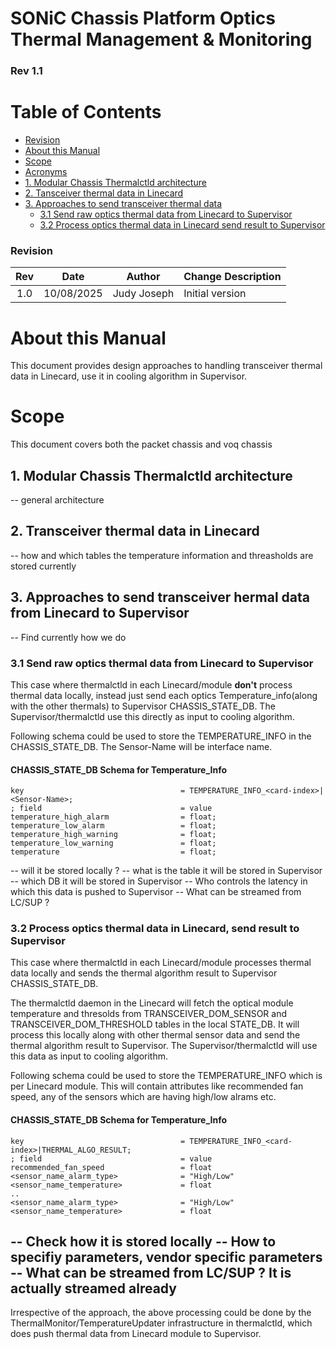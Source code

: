 # SONiC Chassis Platform Optics Thermal Management & Monitoring #

### Rev 1.1 ###

# Table of Contents

  * [Revision](#revision)
  * [About this Manual](#about-this-manual)
  * [Scope](#scope)
  * [Acronyms](#acronyms)
  * [1. Modular Chassis Thermalctld architecture](#1-modular-voq-chassis-reference)
  * [2. Tansceiver thermal data in Linecard](#2-sonic-platform-management-and-monitoring)
  * [3. Approaches to send transceiver thermal data](#3-detailed-workflow)
    * [3.1 Send raw optics thermal data from Linecard to Supervisor](#31-send-raw-optics-thermal-data-from-linecard-to-supervisor)
    * [3.2 Process optics thermal data in Linecard send result to Supervisor](#32-process-optics-thermal-data-in-linecard-send-result-to-supervisor)
      
### Revision ###

 | Rev |     Date    |       Author                                                            | Change Description                |
 |:---:|:-----------:|:-----------------------------------------------------------------------:|-----------------------------------|
 | 1.0 | 10/08/2025  |  Judy Joseph                                                            | Initial version                   |
 
# About this Manual
This document provides design approaches to handling transceiver thermal data in Linecard, use it in cooling algorithm in Supervisor.

# Scope
This document covers both the packet chassis and voq chassis 


## 1. Modular Chassis Thermalctld architecture
  -- general architecture

## 2. Transceiver thermal data in Linecard
  -- how and which tables the temperature information and threasholds are stored currently

## 3. Approaches to send transceiver hermal data from Linecard to Supervisor
  -- Find currently how we do  

### 3.1 Send raw optics thermal data from Linecard to Supervisor

 This case where thermalctld in each Linecard/module **don't** process thermal data locally, instead just send each optics Temperature_info(along with the other thermals) to Supervisor CHASSIS_STATE_DB. The Supervisor/thermalctld use this directly as input to cooling algorithm.
 
 Following schema could be used to store the TEMPERATURE_INFO in the CHASSIS_STATE_DB. The Sensor-Name will be interface name.
 
 #### CHASSIS_STATE_DB Schema for Temperature_Info
 ```
 key                                   = TEMPERATURE_INFO_<card-index>|<Sensor-Name>; 
 ; field                               = value
 temperature_high_alarm                = float;
 temperature_low_alarm                 = float;   
 temperature_high_warning              = float;
 temperature_low_warning               = float;
 temperature                           = float;
 ```
  -- will it be stored locally ?
  -- what is the table it will be stored in Supervisor 
  -- which DB it will be stored in Supervisor
  -- Who controls the latency in which this data is pushed to Supervisor
  --  What can be streamed from LC/SUP ?

### 3.2 Process optics thermal data in Linecard, send result to Supervisor

 This case where thermalctld in each Linecard/module processes thermal data locally and sends the thermal algorithm result to Supervisor CHASSIS_STATE_DB.
 
 The thermalctld daemon in the Linecard will fetch the optical module temperature and thresolds from TRANSCEIVER_DOM_SENSOR and TRANSCEIVER_DOM_THRESHOLD tables in the local STATE_DB. It will process this locally along with other thermal sensor data and send the thermal algorithm result to Supervisor. The Supervisor/thermalctld will use this data as input to cooling algorithm.

 Following schema could be used to store the TEMPERATURE_INFO which is per Linecard module. This will contain attributes like recommended fan speed, any of the sensors which are having high/low alrams etc.
 
 #### CHASSIS_STATE_DB Schema for Temperature_Info
 ```
 key                                   = TEMPERATURE_INFO_<card-index>|THERMAL_ALGO_RESULT; 
 ; field                               = value
 recommended_fan_speed                 = float
 <sensor_name_alarm_type>              = "High/Low"
 <sensor_name_temperature>             = float
 ..
 <sensor_name_alarm_type>              = "High/Low"
 <sensor_name_temperature>             = float
 ```
  --  Check how it is stored locally
  --  How to specifiy parameters, vendor specific parameters
  --  What can be streamed from LC/SUP ? It is actually streamed already
  --   

Irrespective of the approach, the above processing could be done by the ThermalMonitor/TemperatureUpdater infrastructure in thermalctld, which does push thermal data from Linecard module to Supervisor.
